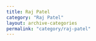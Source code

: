 ```yaml
---
title: Raj Patel
category: "Raj Patel"
layout: archive-categories
permalink: "category/raj-patel"
---
```

